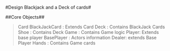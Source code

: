#Design Blackjack and a Deck of cards#

##Core Objects##
>Card
>BlackJackCard : Extends Card
>Deck : Contains BlackJack Cards
>Shoe : Contains Deck
>Game : Contains Game logic
>Player: Extends base player
>BasePlayer : Actors information
>Dealer: extends Base Player
>Hands : Contains Game cards

